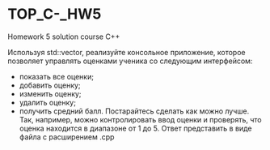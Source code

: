 # TOP_C-_HW5
Homework 5 solution course C++

Используя std::vector<int>, реализуйте консольное приложение, которое позволяет
управлять оценками ученика со следующим интерфейсом:
- показать все оценки;
- добавить оценку;
- изменить оценку;
- удалить оценку;
- получить средний балл.
Постарайтесь сделать как можно лучше. Так, например, можно контролировать ввод
оценки и проверять, что оценка находится в диапазоне от 1 до 5.
Ответ представить в виде файла с расширением .cpp
